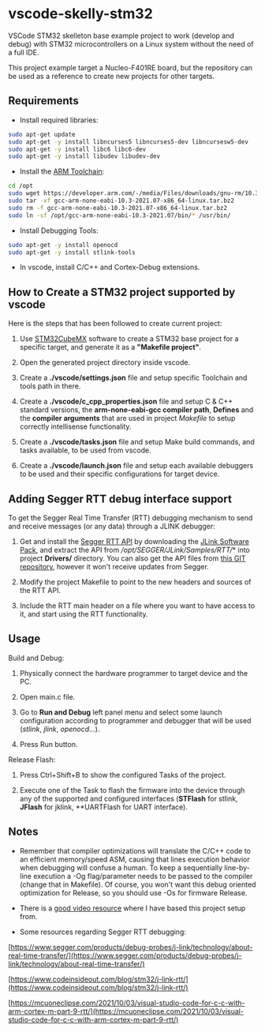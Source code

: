 # vscode-skelly-stm32

VSCode STM32 skelleton base example project to work (develop and debug) with STM32 microcontrollers on a Linux system without the need of a full IDE.

This project example target a Nucleo-F401RE board, but the repository can be used as a reference to create new projects for other targets.

## Requirements

- Install required libraries:

```bash
sudo apt-get update
sudo apt-get -y install libncurses5 libncurses5-dev libncursesw5-dev
sudo apt-get -y install libc6 libc6-dev
sudo apt-get -y install libudev libudev-dev
```

- Install the [ARM Toolchain](https://developer.arm.com/tools-and-software/open-source-software/developer-tools/gnu-toolchain/gnu-rm/downloads):

```bash
cd /opt
sudo wget https://developer.arm.com/-/media/Files/downloads/gnu-rm/10.3-2021.07/gcc-arm-none-eabi-10.3-2021.07-x86_64-linux.tar.bz2
sudo tar -xf gcc-arm-none-eabi-10.3-2021.07-x86_64-linux.tar.bz2
sudo rm -f gcc-arm-none-eabi-10.3-2021.07-x86_64-linux.tar.bz2
sudo ln -sf /opt/gcc-arm-none-eabi-10.3-2021.07/bin/* /usr/bin/
```

- Install Debugging Tools:

```bash
sudo apt-get -y install openocd
sudo apt-get -y install stlink-tools
```

- In vscode, install C/C++ and Cortex-Debug extensions.


## How to Create a STM32 project supported by vscode

Here is the steps that has been followed to create current project:

1. Use [STM32CubeMX](https://www.st.com/en/development-tools/stm32cubemx.html) software to create a STM32 base project for a specific target, and generate it as a **"Makefile project"**.

2. Open the generated project directory inside vscode.

3. Create a **./vscode/settings.json** file and setup specific Toolchain and tools path in there.

4. Create a **./vscode/c_cpp_properties.json** file and setup C & C++ standard versions, the **arm-none-eabi-gcc compiler path**, **Defines** and the **compiler arguments** that are used in project *Makefile* to setup correctly intellisense functionality.

5. Create a **./vscode/tasks.json** file and setup Make build commands, and tasks available, to be used from vscode.

6. Create a **./vscode/launch.json** file and setup each available debuggers to be used and their specific configurations for target device.

## Adding Segger RTT debug interface support

To get the Segger Real Time Transfer (RTT) debugging mechanism to send and receive messages (or any data) through a JLINK debugger:

1. Get and install the [Segger RTT API](https://www.segger.com/products/debug-probes/j-link/technology/about-real-time-transfer/) by downloading the [JLink Software Pack](https://www.segger.com/downloads/jlink/), and extract the API from **/opt/SEGGER/JLink*/Samples/RTT/** into project **Drivers/** directory. You can also get the API files from [this GIT repository](https://github.com/J-Rios/segger-rtt), however it won't receive updates from Segger.

2. Modify the project Makefile to point to the new headers and sources of the RTT API.

3. Include the RTT main header on a file where you want to have access to it, and start using the RTT functionality.

## Usage

Build and Debug:

1. Physically connect the hardware programmer to target device and the PC.

2. Open main.c file.

3. Go to **Run and Debug** left panel menu and select some launch configuration according to programmer and debugger that will be used (*stlink*, *jlink*, *openocd*...).

4. Press Run button.

Release Flash:

1. Press Ctrl+Shift+B to show the configured Tasks of the project.

2. Execute one of the Task to flash the firmware into the device through any of the supported and configured interfaces (**STFlash** for stlink, **JFlash** for jklink, **UARTFlash for UART interface).

## Notes

- Remember that compiler optimizations will translate the C/C++ code to an efficient memory/speed ASM, causing that lines execution behavior when debugging will confuse a human. To keep a sequentially line-by-line execution a -Og flag/parameter needs to be passed to the compiler (change that in Makefile). Of course, you won't want this debug oriented optimization for Release, so you should use -Os for firmware Release.

- There is a [good video resource](https://www.youtube.com/watch?v=g2Kf6RbdrIs) where I have based this project setup from.

- Some resources regarding Segger RTT debugging:

[https://www.segger.com/products/debug-probes/j-link/technology/about-real-time-transfer/](https://www.segger.com/products/debug-probes/j-link/technology/about-real-time-transfer/)

[https://www.codeinsideout.com/blog/stm32/j-link-rtt/](https://www.codeinsideout.com/blog/stm32/j-link-rtt/)

[https://mcuoneclipse.com/2021/10/03/visual-studio-code-for-c-c-with-arm-cortex-m-part-9-rtt/](https://mcuoneclipse.com/2021/10/03/visual-studio-code-for-c-c-with-arm-cortex-m-part-9-rtt/)
